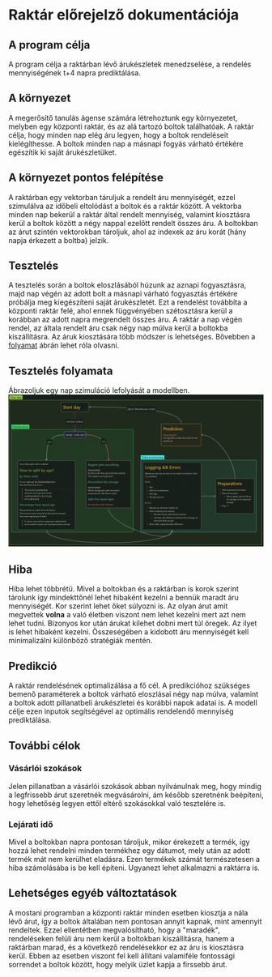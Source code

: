 # Raktár előrejelző dokumentációja

## A program célja
A program célja a raktárban lévő árukészletek menedzselése, a rendelés mennyiségének t+4 napra prediktálása.

## A környezet
A megerősítő tanulás ágense számára létrehoztunk egy környezetet, melyben egy központi raktár, és az alá tartozó boltok találhatóak. A raktár célja, hogy minden nap elég áru legyen, hogy a boltok rendeléseit kielégíthesse. A boltok minden nap a másnapi fogyás várható értékére egészítik ki saját árukészletüket.

## A környezet pontos felépítése
A raktárban egy vektorban táruljuk a rendelt áru mennyiségét, ezzel szimulálva az időbeli eltolódást a boltok és a raktár között. A vektorba minden nap bekerül a raktár által rendelt mennyiség, valamint kiosztásra kerül a boltok között a négy nappal ezelőtt rendelt összes áru. A boltokban az árut szintén vektorokban tároljuk, ahol az indexek az áru korát (hány napja érkezett a boltba) jelzik.


## Tesztelés
A tesztelés során a boltok eloszlásából húzunk az aznapi fogyasztásra, majd nap végén az adott bolt a másnapi várható fogyasztás értékére próbálja meg kiegészíteni saját árukészletét. Ezt a rendelést továbbíta a központi raktár felé, ahol ennek függvényében szétosztásra kerül a korábban az adott napra megrendelt összes áru. A raktár a nap végén rendel, az általa rendelt áru csak négy nap múlva kerül a boltokba kiszállításra. Az áruk kiosztására több módszer is lehetséges. Bővebben a [folyamat](#tesztelés-folyamata) ábrán lehet róla olvasni. 

## Tesztelés folyamata
Ábrazoljuk egy nap szimuláció lefolyását a modellben.
![folyamat](resources/LIDL_flow.png)

## Hiba 
Hiba lehet többrétü. Mivel a boltokban és a raktárban is korok szerint tárolunk így mindekttőnél lehet hibaként kezelni a bennük maradt áru mennyiségét. Kor szerint lehet őket súlyozni is. Az olyan árut amit megvettek **volna** a való életben viszont nem lehet kezelni mert azt nem lehet tudni. Bizonyos kor után árukat kilehet dobni mert túl öregek. Az ilyet is lehet hibaként kezelni. Összeségében a kidobott áru mennyiségét kell minimalizálni különböző stratégiák mentén.

## Predikció
A raktár rendelésének optimalizálása a fő cél. A predikcióhoz szükséges bemenő paraméterek a boltok várható eloszlásai négy nap múlva, valamint a boltok adott pillanatbeli árukészletei és korábbi napok adatai is. A modell célje ezen inputok segítségével az optimális rendelendő mennyiség prediktálása.

## További célok
### Vásárlói szokások
Jelen pillanatban a vásárlói szokások abban nyilvánulnak meg, hogy mindig a legfrissebb árut szeretnék megvásárolni, ám később szeretnénk beépíteni, hogy lehetőség legyen ettől eltérő szokásokkal való tesztelére is.
### Lejárati idő
Mivel a boltokban napra pontosan tároljuk, mikor érekezett a termék, így hozzá lehet rendelni minden termékhez egy dátumot, mely után az adott termék mát nem kerülhet eladásra. Ezen termékek számát természetesen a hiba számolásába is be kell építeni. Ugyanezt lehet alkalmazni a raktárra is.

## Lehetséges egyéb változtatások
A mostani programban a központi raktár minden esetben kiosztja a nála lévő árut, így a boltok általában nem pontosan annyit kapnak, mint amennyit rendeltek. Ezzel ellentétben megvalósítható, hogy a "maradék", rendeléseken felüli áru nem kerül a boltokban kiszállításra, hanem a raktárban marad, és a következő rendelésekkor ez az áru is kiosztásra kerül. Ebben az esetben viszont fel kell állítani valamiféle fontossági sorrendet a boltok között, hogy melyik üzlet kapja a firssebb árut.
